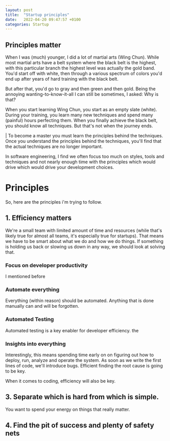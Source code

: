 ```yaml
---
layout: post
title:  "Startup principles"
date:   2022-04-20 09:47:57 +0100
categories: Startup
---
```


## Principles matter

When I was (much) younger, I did a lot of martial arts (Wing Chun). While most
martial arts have a belt system where the black belt is the highest, with this
particular branch the highest level was actually the gold band. You'd start off
with white, then through a various spectrum of colors you'd end up after years
of hard training with the black belt. 

But after that, you'd go to gray and then green and then gold. Being the
annoying wanting-to-know-it-all I can still be sometimes, I asked: Why is that? 

When you start learning Wing Chun, you start as an empty slate (white). During
your training, you learn many new techniques and spend many (painful) hours
perfecting them. When you finally achieve the black belt, you should know all
techniques. But that's not when the journey ends. 

| To become a master you must learn the principles behind the techniques. Once
you understand the principles behind the techniques, you'll find that the actual
techniques are no longer important. 

In software engineering, I find we often focus too much on styles, tools and
techniques and not nearly enough time with the principles which would drive
which would drive your development choices. 

# Principles

So, here are the principles i'm trying to follow. 


## 1. Efficiency matters

We're a small team with limited amount of time and resources (while that's
likely true for almost all teams, it's especially true for startups). That means
we have to be smart about what we do and how we do things. If something is holding
us back or slowing us down in any way, we should look at solving that. 

### Focus on developer productivity

I  mentioned before

### Automate everything
Everything (within reason) should be automated. Anything that is done manually
can and will be forgotten. 

### Automated Testing

Automated testing is a key enabler for developer efficiency. the 

### Insights into everything
Interestingly, this means spending time early on on figuring out how to deploy,
run, analyze and operate the system. As soon as we write the first lines of
code, we'll introduce bugs. Efficient finding the root cause is going to be key. 

When it comes to coding, efficiency will also be key. 


## 3. Separate which is hard from which is simple. 

You want to spend your energy on things that really matter. 

## 4. Find the pit of success and plenty of safety nets
